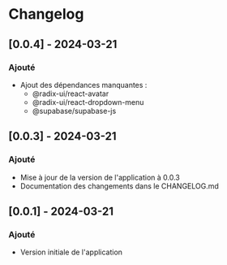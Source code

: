 # Changelog

## [0.0.4] - 2024-03-21

### Ajouté
- Ajout des dépendances manquantes :
  - @radix-ui/react-avatar
  - @radix-ui/react-dropdown-menu
  - @supabase/supabase-js

## [0.0.3] - 2024-03-21

### Ajouté
- Mise à jour de la version de l'application à 0.0.3
- Documentation des changements dans le CHANGELOG.md

## [0.0.1] - 2024-03-21

### Ajouté
- Version initiale de l'application 